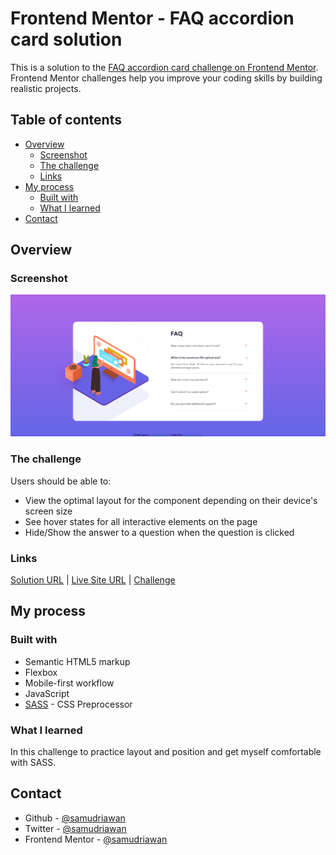 # Frontend Mentor - FAQ accordion card solution

This is a solution to the [FAQ accordion card challenge on Frontend Mentor](https://www.frontendmentor.io/challenges/faq-accordion-card-XlyjD0Oam). Frontend Mentor challenges help you improve your coding skills by building realistic projects.

## Table of contents

- [Overview](#overview)
  - [Screenshot](#screenshot)
  - [The challenge](#the-challenge)
  - [Links](#links)
- [My process](#my-process)
  - [Built with](#built-with)
  - [What I learned](#what-i-learned)
- [Contact](#contact)

## Overview

### Screenshot

![Preview Screenshot](images/Screenshot.png)

### The challenge

Users should be able to:

- View the optimal layout for the component depending on their device's screen size
- See hover states for all interactive elements on the page
- Hide/Show the answer to a question when the question is clicked

### Links

[Solution URL](https://www.frontendmentor.io/solutions/responsive-mobilefirst-with-sass-and-flexbox-ERp9NsNpW) |
[Live Site URL](https://samudriawan.github.io/faq-accordion-card-frontendmentor/) |
[Challenge](https://www.frontendmentor.io/challenges/faq-accordion-card-XlyjD0Oam)

## My process

### Built with

- Semantic HTML5 markup
- Flexbox
- Mobile-first workflow
- JavaScript
- [SASS](https://sass-lang.com/) - CSS Preprocessor

### What I learned

In this challenge to practice layout and position and get myself comfortable with SASS.

## Contact

- Github - [@samudriawan](https://github.com/samudriawan/)
- Twitter - [@samudriawan](https://twitter.com/samudriawan)
- Frontend Mentor - [@samudriawan](https://www.frontendmentor.io/profile/samudriawan)
